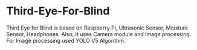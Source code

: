 # Third-Eye-For-Blind
Third Eye for Blind is based on Raspberry Pi, Ultrasonic Sensor, Moisture Sensor, Headphones.
Also, It uses Camera module and Image processing.
For Image processing used YOLO V5 Algorithm.
